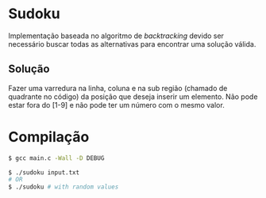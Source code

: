 # Sudoku

Implementação baseada no algoritmo de _backtracking_ devido ser necessário buscar todas as alternativas para encontrar uma solução válida.

## Solução

Fazer uma varredura na linha, coluna e na sub região (chamado de quadrante no código) da posição que deseja inserir um elemento. Não pode estar fora do [1-9] e não pode ter um número com o mesmo valor.

# Compilação

```sh
$ gcc main.c -Wall -D DEBUG
```

```sh
$ ./sudoku input.txt
# OR
$ ./sudoku # with random values
```
